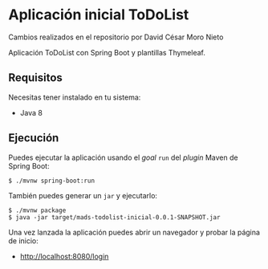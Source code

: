 # Aplicación inicial ToDoList

Cambios realizados en el repositorio por David César Moro Nieto

Aplicación ToDoList con Spring Boot y plantillas Thymeleaf.

## Requisitos

Necesitas tener instalado en tu sistema:

- Java 8

## Ejecución

Puedes ejecutar la aplicación usando el _goal_ `run` del _plugin_ Maven 
de Spring Boot:

```
$ ./mvnw spring-boot:run 
```   

También puedes generar un `jar` y ejecutarlo:

```
$ ./mvnw package
$ java -jar target/mads-todolist-inicial-0.0.1-SNAPSHOT.jar 
```

Una vez lanzada la aplicación puedes abrir un navegador y probar la página de inicio:

- [http://localhost:8080/login](http://localhost:8080/login)

